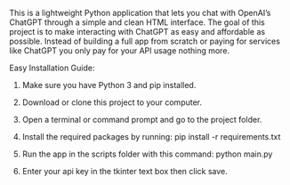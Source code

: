 This is a lightweight Python application that lets you chat with OpenAI’s ChatGPT through a simple and clean HTML interface. 
The goal of this project is to make interacting with ChatGPT as easy and affordable as possible. 
Instead of building a full app from scratch or paying for services like ChatGPT you only pay for your API usage nothing more.

Easy Installation Guide:

1. Make sure you have Python 3 and pip installed.

2. Download or clone this project to your computer.

3. Open a terminal or command prompt and go to the project folder.

4. Install the required packages by running: pip install -r requirements.txt

5. Run the app in the scripts folder with this command: python main.py

6. Enter your api key in the tkinter text box then click save.
